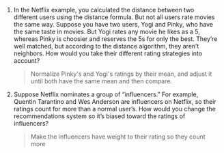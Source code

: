 1. In the Netflix example, you calculated the distance between two different users using the distance formula. But not all users rate
movies the same way. Suppose you have two users, Yogi and Pinky, who have the same taste in movies. But Yogi rates any movie he likes as a 5, 
whereas Pinky is choosier and reserves the 5s for only the best. They’re well matched, but according to the distance
algorithm, they aren’t neighbors. How would you take their different rating strategies into account?

    > Normalize Pinky's and Yogi's ratings by their mean, and adjust it until both have the same mean and then compare.

2. Suppose Netflix nominates a group of “influencers.” For example, Quentin Tarantino and Wes Anderson are influencers on Netflix, 
so their ratings count for more than a normal user’s. How would you change the recommendations system so it’s biased toward the
ratings of influencers?

    > Make the influencers have weight to their rating so they count more 
